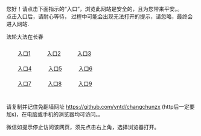 您好！请点击下面指示的“入口”，浏览此网站是安全的，且为您带来平安。。 <br/>
点击入口后，请耐心等待， 过程中可能会出现无法打开的提示，请忽略，最终会进入网站. </br>

法轮大法在长春<br/>
<div style="padding:10px"><a style="margin:20px" target="_blank" href="https://d3ct9mhbz0kmw0.cloudfront.net/2Qpsp?pjzbzr" id="ccLink1" rel="nofollow">入口1</a> <a target="_blank" style="margin:20px" href="https://d2atr22fw9a3ql.cloudfront.net/2Qpsp?gghtg" id="ccLink2" rel="nofollow">入口2</a> <a style="margin:20px" target="_blank" href="https://d2004bb6mmsw1g.cloudfront.net/2Qpsp?wrbypc" id="ccLink3" rel="nofollow">入口3</a></div>

<div style="padding:10px" ><a style="margin:20px" target="_blank" href="https://d3ct9mhbz0kmw0.cloudfront.net/2Qpsp?pjzbzr" id="ccLink4" rel="nofollow">入口4</a> <a style="margin:20px" href="https://d2atr22fw9a3ql.cloudfront.net/2Qpsp?gghtg" target="_blank" id="ccLink5" rel="nofollow">入口5</a> <a style="margin:20px" href="https://d2004bb6mmsw1g.cloudfront.net/2Qpsp?wrbypc" target="_blank" id="ccLink6" rel="nofollow">入口6</a></div>

<div style="padding:10px"><a style="margin:20px" target="_blank" href="https://d3ct9mhbz0kmw0.cloudfront.net/2Qpsp?pjzbzr" id="ccLink7" rel="nofollow">入口7</a> <a style="margin:20px" href="https://d2atr22fw9a3ql.cloudfront.net/2Qpsp?gghtg" target="_blank" id="ccLink8" rel="nofollow">入口8</a> <a style="margin:20px" target="_blank" href="https://d2004bb6mmsw1g.cloudfront.net/2Qpsp?wrbypc" id="ccLink9" rel="nofollow">入口9</a></div>

<br/>



请复制并记住免翻墙网址 https://github.com/yntd/changchunzx (http后一定要加s)，在电脑或手机的浏览器均可访问。。<br/>

微信如提示停止访问该网页，须先点击右上角，选择浏览器打开。

